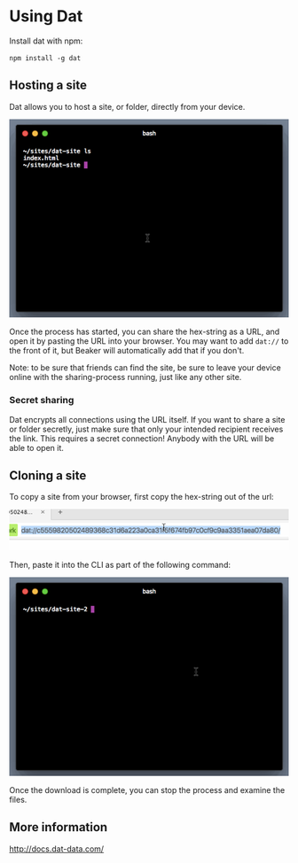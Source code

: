 # Using Dat

Install dat with npm:

```
npm install -g dat
```

## Hosting a site

Dat allows you to host a site, or folder, directly from your device.

![dat-host.gif](dat-host.gif)

Once the process has started, you can share the hex-string as a URL, and open it by pasting the URL into your browser.
You may want to add `dat://` to the front of it, but Beaker will automatically add that if you don't.

Note: to be sure that friends can find the site, be sure to leave your device online with the sharing-process running, just like any other site.

### Secret sharing

Dat encrypts all connections using the URL itself.
If you want to share a site or folder secretly, just make sure that only your intended recipient receives the link.
This requires a secret connection!
Anybody with the URL will be able to open it.

## Cloning a site

To copy a site from your browser, first copy the hex-string out of the url:

![dat-copy-url.gif](dat-copy-url.gif)

Then, paste it into the CLI as part of the following command:

![dat-clone.gif](dat-clone.gif)

Once the download is complete, you can stop the process and examine the files.

## More information

http://docs.dat-data.com/